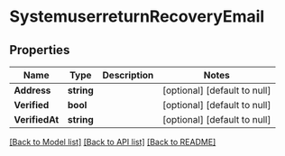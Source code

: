 # SystemuserreturnRecoveryEmail

## Properties
Name | Type | Description | Notes
------------ | ------------- | ------------- | -------------
**Address** | **string** |  | [optional] [default to null]
**Verified** | **bool** |  | [optional] [default to null]
**VerifiedAt** | **string** |  | [optional] [default to null]

[[Back to Model list]](../README.md#documentation-for-models) [[Back to API list]](../README.md#documentation-for-api-endpoints) [[Back to README]](../README.md)


